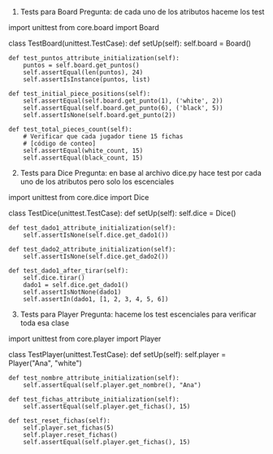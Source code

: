1. Tests para Board
Pregunta: de cada uno de los atributos haceme los test

import unittest
from core.board import Board

class TestBoard(unittest.TestCase):
    def setUp(self):
        self.board = Board()
    
    def test_puntos_attribute_initialization(self):
        puntos = self.board.get_puntos()
        self.assertEqual(len(puntos), 24)
        self.assertIsInstance(puntos, list)
    
    def test_initial_piece_positions(self):
        self.assertEqual(self.board.get_punto(1), ('white', 2))
        self.assertEqual(self.board.get_punto(6), ('black', 5))
        self.assertIsNone(self.board.get_punto(2))
    
    def test_total_pieces_count(self):
        # Verificar que cada jugador tiene 15 fichas
        # [código de conteo]
        self.assertEqual(white_count, 15)
        self.assertEqual(black_count, 15)

2. Tests para Dice
Pregunta: en base al archivo dice.py hace test por cada uno de los atributos pero solo los escenciales

import unittest
from core.dice import Dice

class TestDice(unittest.TestCase):
    def setUp(self):
        self.dice = Dice()
    
    def test_dado1_attribute_initialization(self):
        self.assertIsNone(self.dice.get_dado1())
    
    def test_dado2_attribute_initialization(self):
        self.assertIsNone(self.dice.get_dado2())
    
    def test_dado1_after_tirar(self):
        self.dice.tirar()
        dado1 = self.dice.get_dado1()
        self.assertIsNotNone(dado1)
        self.assertIn(dado1, [1, 2, 3, 4, 5, 6])

3. Tests para Player
Pregunta: haceme los test escenciales para verificar toda esa clase

import unittest
from core.player import Player

class TestPlayer(unittest.TestCase):
    def setUp(self):
        self.player = Player("Ana", "white")
    
    def test_nombre_attribute_initialization(self):
        self.assertEqual(self.player.get_nombre(), "Ana")
    
    def test_fichas_attribute_initialization(self):
        self.assertEqual(self.player.get_fichas(), 15)
    
    def test_reset_fichas(self):
        self.player.set_fichas(5)
        self.player.reset_fichas()
        self.assertEqual(self.player.get_fichas(), 15)